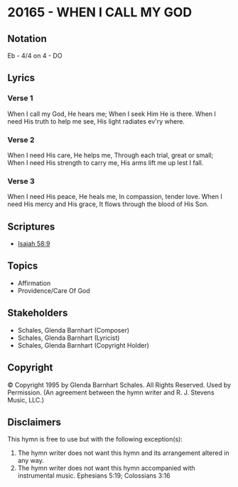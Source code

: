 # 20165 - WHEN I CALL MY GOD

## Notation

Eb - 4/4 on 4 - DO

## Lyrics

### Verse 1

When I call my God, He hears me; When I seek Him He is there. When I need His truth to help me see, His light radiates ev'ry where.

### Verse 2

When I need His care, He helps me, Through each trial, great or small; When I need His strength to carry me, His arms lift me up lest I fall.

### Verse 3

When I need His peace, He heals me, In compassion, tender love. When I need His mercy and His grace, It flows through the blood of His Son.


## Scriptures

- [Isaiah 58:9](https://www.biblegateway.com/passage/?search=Isaiah%2058%3A9)

## Topics

- Affirmation
- Providence/Care Of God

## Stakeholders

- Schales, Glenda Barnhart (Composer)
- Schales, Glenda Barnhart (Lyricist)
- Schales, Glenda Barnhart (Copyright Holder)

## Copyright

© Copyright 1995 by Glenda Barnhart Schales. All Rights Reserved. Used by Permission.
(An agreement between the hymn writer and R. J. Stevens Music, LLC.)

## Disclaimers

This hymn is free to use but with the following exception(s):
1. The hymn writer does not want this hymn and its arrangement altered in any way.
2. The hymn writer does not want this hymn accompanied with instrumental music.
Ephesians 5:19; Colossians 3:16

